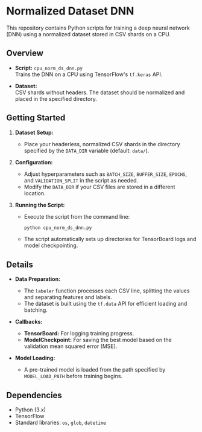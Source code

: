 # Normalized Dataset DNN

This repository contains Python scripts for training a deep neural network (DNN) using a normalized dataset stored in CSV shards on a CPU.

## Overview

- **Script:** `cpu_norm_ds_dnn.py`  
  Trains the DNN on a CPU using TensorFlow's `tf.keras` API.
  
- **Dataset:**  
  CSV shards without headers. The dataset should be normalized and placed in the specified directory.

## Getting Started

1. **Dataset Setup:**
   - Place your headerless, normalized CSV shards in the directory specified by the `DATA_DIR` variable (default: `data/`).

2. **Configuration:**
   - Adjust hyperparameters such as `BATCH_SIZE`, `BUFFER_SIZE`, `EPOCHS`, and `VALIDATION_SPLIT` in the script as needed.
   - Modify the `DATA_DIR` if your CSV files are stored in a different location.

3. **Running the Script:**
   - Execute the script from the command line:
     ```bash
     python cpu_norm_ds_dnn.py
     ```
   - The script automatically sets up directories for TensorBoard logs and model checkpointing.

## Details

- **Data Preparation:**
  - The `labeler` function processes each CSV line, splitting the values and separating features and labels.
  - The dataset is built using the `tf.data` API for efficient loading and batching.

- **Callbacks:**
  - **TensorBoard:** For logging training progress.
  - **ModelCheckpoint:** For saving the best model based on the validation mean squared error (MSE).

- **Model Loading:**
  - A pre-trained model is loaded from the path specified by `MODEL_LOAD_PATH` before training begins.

## Dependencies

- Python (3.x)
- TensorFlow
- Standard libraries: `os`, `glob`, `datetime`
